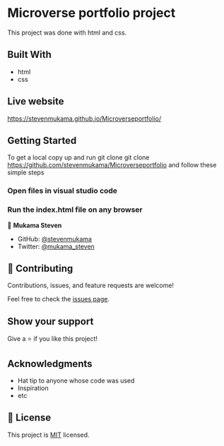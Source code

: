 # Microverse portfolio project
This project was done with html and css.

## Built With

- html
- css

## Live website

https://stevenmukama.github.io/Microverseportfolio/

## Getting Started

To get a local copy up and run git clone git clone https://github.com/stevenmukama/Microverseportfolio and follow these simple steps

### Open files in visual studio code

### Run the index.html file on any browser


👤 **Mukama Steven**

- GitHub: [@stevenmukama](https://github.com/stevenmukama)
- Twitter: [@mukama_steven](https://twitter.com/mukama_steven)

## 🤝 Contributing

Contributions, issues, and feature requests are welcome!

Feel free to check the [issues page](../../issues/).

## Show your support

Give a ⭐️ if you like this project!

## Acknowledgments

- Hat tip to anyone whose code was used
- Inspiration
- etc

## 📝 License

This project is [MIT](./MIT.md) licensed.
